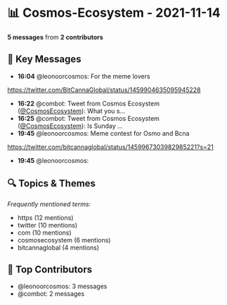 # 📊 Cosmos-Ecosystem - 2021-11-14
**5 messages** from **2 contributors**

## 💬 Key Messages
- **16:04** @leonoorcosmos: For the meme lovers

https://twitter.com/BitCannaGlobal/status/1459904635095945228
- **16:22** @combot: Tweet from Cosmos Ecosystem ([@CosmosEcosystem](https://twitter.com/CosmosEcosystem)):
What you s...
- **16:25** @combot: Tweet from Cosmos Ecosystem ([@CosmosEcosystem](https://twitter.com/CosmosEcosystem)):
Is Sunday ...
- **19:45** @leonoorcosmos: Meme contest for Osmo and Bcna

https://twitter.com/bitcannaglobal/status/1459967303982985221?s=21
- **19:45** @leonoorcosmos: 

## 🔍 Topics & Themes
*Frequently mentioned terms:*
- https (12 mentions)
- twitter (10 mentions)
- com (10 mentions)
- cosmosecosystem (6 mentions)
- bitcannaglobal (4 mentions)

## 👥 Top Contributors
- @leonoorcosmos: 3 messages
- @combot: 2 messages